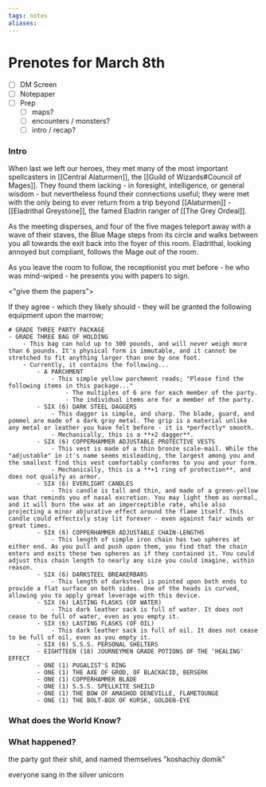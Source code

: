 ```yaml
---
tags: notes
aliases:
---
```


# Prenotes for March 8th
- [ ] DM Screen
- [ ] Notepaper
- [ ] Prep
	- [ ] maps?
	- [ ] encounters / monsters?
	- [ ] intro / recap?

### Intro

When last we left our heroes, they met many of the most important spellcasters in [[Central Alaturmen]], the [[Guild of Wizards#Council of Mages]]. They found them lacking - in foresight, intelligence, or general wisdom - but nevertheless found their connections useful; they were met with the only being to ever return from a trip beyond [[Alaturmen]] - [[Eladrithal Greystone]], the famed Eladrin ranger of [[The Grey Ordeal]]. 

As the meeting disperses, and four of the five mages teleport away with a wave of their staves, the Blue Mage steps from its circle and walks between you all towards the exit back into the foyer of this room. Eladrithal, looking annoyed but compliant, follows the Mage out of the room.

As you leave the room to follow, the receptionist you met before - he who was mind-wiped - he presents you with papers to sign.

<"give them the papers">

If they agree - which they likely should - they will be granted the following equipment upon the marrow;

```
# GRADE THREE PARTY PACKAGE
- GRADE THREE BAG OF HOLDING
	- This bag can hold up to 300 pounds, and will never weigh more than 6 pounds. It's physical form is immutable, and it cannot be stretched to fit anything larger than one by one foot.
	- Currently, it contains the following...
		- A PARCHMENT
			- This simple yellow parchment reads; "Please find the following items in this package..."
				- The multiples of 6 are for each member of the party.
				- The individual items are for a member of the party.
		- SIX (6) DARK STEEL DAGGERS
			- This dagger is simple, and sharp. The blade, guard, and pommel are made of a dark gray metal. The grip is a material unlike any metal or leather you have felt before - it is *perfectly* smooth. 
			- Mechanically, this is a **+2 dagger**.
		- SIX (6) COPPERHAMMER ADJUSTABLE PROTECTIVE VESTS
			- This vest is made of a thin bronze scale-mail. While the "adjustable" in it's name seems misleading, the largest among you and the smallest find this vest comfortably conforms to you and your form. 
			- Mechanically, this is a **+1 ring of protection**, and does not qualify as armor.
		- SIX (6) EVERLIGHT CANDLES
			- This candle is tall and thin, and made of a green-yellow wax that reminds you of nasal excretion. You may light them as normal, and it will burn the wax at an imperceptible rate, while also projecting a minor abjurative effect around the flame itself. This candle could effectivly stay lit forever - even against fair winds or great times.
		- SIX (6) COPPERHAMMER ADJUSTABLE CHAIN-LENGTHS
			- This length of simple iron chain has two spheres at either end. As you pull and push upon them, you find that the chain enters and exits these two spheres as if they contained it. You could adjust this chain length to nearly any size you could imagine, within reason.
		- SIX (6) DARKSTEEL BREAKERBARS
			- This length of darksteel is pointed upon both ends to provide a flat surface on both sides. One of the heads is curved, allowing you to apply great leverage with this device.
		- SIX (6) LASTING FLASKS (OF WATER)
			- This dark leather sack is full of water. It does not cease to be full of water, even as you empty it.
		- SIX (6) LASTING FLASKS (OF OIL)
			- This dark leather sack is full of oil. It does not cease to be full of oil, even as you empty it.
		- SIX (6) S.S.S. PERSONAL SHELTERS
		- EIGHTTEEN (18) JOURNEYMEN GRADE POTIONS OF THE 'HEALING' EFFECT
		- ONE (1) PUGALIST'S RING
		- ONE (1) THE AXE OF GROD, OF BLACKACID, BERSERK
		- ONE (1) COPPERHAMMER BLADE
		- ONE (1) S.S.S. SPELLKITE SHEILD
		- ONE (1) THE BOW OF AMASHOD DENEVILLE, FLAMETOUNGE
		- ONE (1) THE BOLT-BOX OF KURSK, GOLDEN-EYE
```

### What does the World Know?


### What happened?

the party got their shit, and named themselves "koshachiy domik"

everyone sang in the silver unicorn